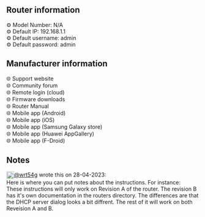 <h2>Router information</h2>
⚙️ Model Number: N/A<br>
⚙️ Default IP: 192.168.1.1<br>
⚙️ Default username: admin<br>
⚙️ Default password: admin
<h2>Manufacturer information</h2>
🌐 Support website<br>
🌐 Community forum<br>
🌐 Remote login (cloud)<br>
🌐 Firmware downloads<br>
🌐 Router Manual<br>
🌐 Mobile app (Android)<br>
🌐 Mobile app (iOS)<br>
🌐 Mobile app (Samsung Galaxy store)<br>
🌐 Mobile app (Huawei AppGallery)<br>
🌐 Mobile app (F-Droid)
<h2>Notes</h2>
<div style="float: left">
<img height="20" width="20" src="https://avatars.githubusercontent.com/u/85389871">
  <span style="float:right"><a href="https://github.com/wrt54g">@wrt54g</a> wrote this on 28-04-2023:</span>
</div>
<div style="float: left">
Here is where you can put notes about the instructions. For instance:<br>
These instructions will only work on Revision A of the router. The revision B has it's own documentation in the routers directory. The differences are that the DHCP server dialog looks a bit diffrent. The rest of it will work on both Reveision A and B.
</div>
